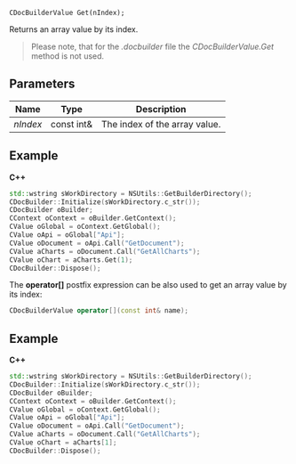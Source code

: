 `CDocBuilderValue Get(nIndex);`

Returns an array value by its index.

> Please note, that for the *.docbuilder* file the *CDocBuilderValue.Get* method is not used.

## Parameters

| Name     | Type       | Description                   |
| -------- | ---------- | ----------------------------- |
| *nIndex* | const int& | The index of the array value. |

## Example

**C++**

```cpp
std::wstring sWorkDirectory = NSUtils::GetBuilderDirectory();
CDocBuilder::Initialize(sWorkDirectory.c_str());
CDocBuilder oBuilder;
CContext oContext = oBuilder.GetContext();
CValue oGlobal = oContext.GetGlobal();
CValue oApi = oGlobal["Api"];
CValue oDocument = oApi.Call("GetDocument");
CValue aCharts = oDocument.Call("GetAllCharts");
CValue oChart = aCharts.Get(1);
CDocBuilder::Dispose();
```

The **operator\[]** postfix expression can be also used to get an array value by its index:

```cpp
CDocBuilderValue operator[](const int& name);
```

## Example

**C++**

```cpp
std::wstring sWorkDirectory = NSUtils::GetBuilderDirectory();
CDocBuilder::Initialize(sWorkDirectory.c_str());
CDocBuilder oBuilder;
CContext oContext = oBuilder.GetContext();
CValue oGlobal = oContext.GetGlobal();
CValue oApi = oGlobal["Api"];
CValue oDocument = oApi.Call("GetDocument");
CValue aCharts = oDocument.Call("GetAllCharts");
CValue oChart = aCharts[1];
CDocBuilder::Dispose();
```

